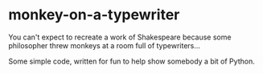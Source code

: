 # monkey-on-a-typewriter
You can't expect to recreate a work of Shakespeare because some philosopher threw monkeys at a room full of typewriters...


Some simple code, written for fun to help show somebody a bit of Python.
